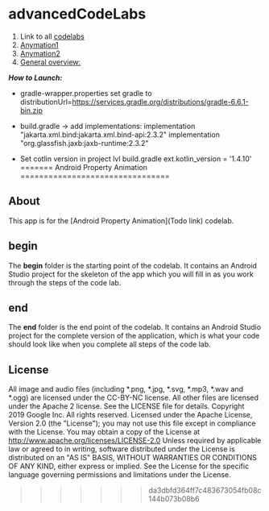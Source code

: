 # advancedCodeLabs

1. Link to all [codelabs](https://developer.android.com/codelabs/advanced-android-kotlin-training-notifications#0)
2. [Anymation1](https://developer.android.com/codelabs/advanced-android-kotlin-training-property-animation#0)
3. [Anymation2](https://codelabs.developers.google.com/codelabs/motion-layout/#0)
4. [General overview:](https://developer.android.com/courses/kotlin-android-advanced/overview)


***How to Launch:***
* gradle-wrapper.properties set gradle to distributionUrl=https://services.gradle.org/distributions/gradle-6.6.1-bin.zip

* build.gradle -> add implementations: 
    implementation "jakarta.xml.bind:jakarta.xml.bind-api:2.3.2"
    implementation "org.glassfish.jaxb:jaxb-runtime:2.3.2"

* Set cotlin version in project lvl build.gradle ext.kotlin_version = '1.4.10'
=======
Android Property Animation
================================
## About
This app is for the [Android Property Animation](Todo link) codelab.

## begin
The **begin** folder is the starting point of the codelab.
It contains an Android Studio project for the skeleton of the app which
you will fill in as you work through the steps of the code lab.

## end
The **end** folder is the end point of the codelab.
It contains an Android Studio project for the complete version of the application,
which is what your code should look like when you complete all steps of the
code lab.

## License
All image and audio files (including *.png, *.jpg, *.svg, *.mp3, *.wav
and *.ogg) are licensed under the CC-BY-NC license. All other files are
licensed under the Apache 2 license. See the LICENSE file for details.
    Copyright 2019 Google Inc. All rights reserved.
    Licensed under the Apache License, Version 2.0 (the "License");
    you may not use this file except in compliance with the License.
    You may obtain a copy of the License at
        http://www.apache.org/licenses/LICENSE-2.0
    Unless required by applicable law or agreed to in writing, software
    distributed under the License is distributed on an "AS IS" BASIS,
    WITHOUT WARRANTIES OR CONDITIONS OF ANY KIND, either express or implied.
    See the License for the specific language governing permissions and
    limitations under the License.

>>>>>>> da3dbfd364ff7c483673054fb08c144b073b08b6
